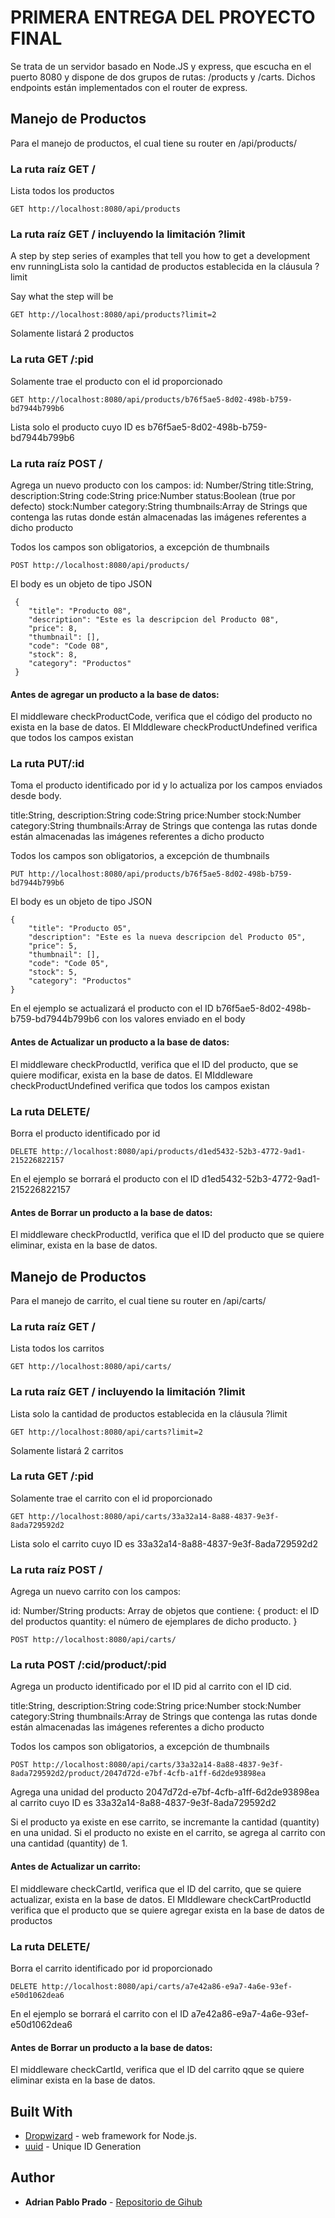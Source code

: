 # PRIMERA ENTREGA DEL PROYECTO FINAL

Se trata de un servidor basado en Node.JS y express, que escucha en el puerto 8080 y dispone de dos grupos de rutas: /products y /carts. Dichos endpoints están implementados con el router de express.

## Manejo de Productos

Para el manejo de productos, el cual tiene su router en /api/products/ 

### La ruta raíz GET / 

Lista todos los productos

```
GET http://localhost:8080/api/products
```

### La ruta raíz GET / incluyendo la limitación ?limit

A step by step series of examples that tell you how to get a development env runningLista solo la cantidad de productos establecida en la cláusula ?limit

Say what the step will be

```
GET http://localhost:8080/api/products?limit=2
```

Solamente listará 2 productos

### La ruta GET /:pid

Solamente trae el producto con el id proporcionado

```
GET http://localhost:8080/api/products/b76f5ae5-8d02-498b-b759-bd7944b799b6
```

Lista solo el producto cuyo ID es b76f5ae5-8d02-498b-b759-bd7944b799b6

### La ruta raíz POST /

Agrega un nuevo producto con los campos:
id: Number/String
title:String,
description:String
code:String
price:Number
status:Boolean (true por defecto)
stock:Number
category:String
thumbnails:Array de Strings que contenga las rutas donde están almacenadas las imágenes referentes a dicho producto

Todos los campos son obligatorios, a excepción de thumbnails

```
POST http://localhost:8080/api/products/
```

El body es un objeto de tipo JSON

```
 {
    "title": "Producto 08",
    "description": "Este es la descripcion del Producto 08",
    "price": 8,
    "thumbnail": [],
    "code": "Code 08",
    "stock": 8,
    "category": "Productos"
 }
```
#### Antes de agregar un producto a la base de datos:
El middleware checkProductCode, verifica que el código del producto no exista en la base de datos.
El MIddleware checkProductUndefined verifica que todos los campos existan 

### La ruta PUT/:id

Toma el producto identificado por id y lo actualiza por los campos enviados desde body. 

title:String,
description:String
code:String
price:Number
stock:Number
category:String
thumbnails:Array de Strings que contenga las rutas donde están almacenadas las imágenes referentes a dicho producto

Todos los campos son obligatorios, a excepción de thumbnails

```
PUT http://localhost:8080/api/products/b76f5ae5-8d02-498b-b759-bd7944b799b6
```

El body es un objeto de tipo JSON

```
{
    "title": "Producto 05",
    "description": "Este es la nueva descripcion del Producto 05",
    "price": 5,
    "thumbnail": [],
    "code": "Code 05",
    "stock": 5,
    "category": "Productos"
}
```
En el ejemplo se actualizará el producto con el ID b76f5ae5-8d02-498b-b759-bd7944b799b6 con los valores enviado en el body

#### Antes de Actualizar un producto a la base de datos:
El middleware checkProductId, verifica que el ID del producto, que se quiere modificar, exista en la base de datos.
El MIddleware checkProductUndefined verifica que todos los campos existan 

### La ruta DELETE/

Borra el producto identificado por id 

```
DELETE http://localhost:8080/api/products/d1ed5432-52b3-4772-9ad1-215226822157
```

En el ejemplo se borrará el producto con el ID d1ed5432-52b3-4772-9ad1-215226822157

#### Antes de Borrar un producto a la base de datos:
El middleware checkProductId, verifica que el ID del producto que se quiere eliminar, exista en la base de datos.


## Manejo de Productos

Para el manejo de carrito, el cual tiene su router en /api/carts/ 

### La ruta raíz GET / 

Lista todos los carritos

```
GET http://localhost:8080/api/carts/
```

### La ruta raíz GET / incluyendo la limitación ?limit

Lista solo la cantidad de productos establecida en la cláusula ?limit

```
GET http://localhost:8080/api/carts?limit=2
```

Solamente listará 2 carritos

### La ruta GET /:pid

Solamente trae el carrito con el id proporcionado

```
GET http://localhost:8080/api/carts/33a32a14-8a88-4837-9e3f-8ada729592d2
```

Lista solo el carrito cuyo ID es 33a32a14-8a88-4837-9e3f-8ada729592d2

### La ruta raíz POST /

Agrega un nuevo carrito con los campos:

id: Number/String
products: Array de objetos que contiene:
    {
        product: el ID del productos 
        quantity: el número de ejemplares de dicho producto. 
    } 
        

```
POST http://localhost:8080/api/carts/
```

### La ruta POST  /:cid/product/:pid 

Agrega un producto identificado por el ID pid al carrito con el ID cid. 

title:String,
description:String
code:String
price:Number
stock:Number
category:String
thumbnails:Array de Strings que contenga las rutas donde están almacenadas las imágenes referentes a dicho producto

Todos los campos son obligatorios, a excepción de thumbnails

```
POST http://localhost:8080/api/carts/33a32a14-8a88-4837-9e3f-8ada729592d2/product/2047d72d-e7bf-4cfb-a1ff-6d2de93898ea
```

Agrega una unidad del producto 2047d72d-e7bf-4cfb-a1ff-6d2de93898ea al carrito cuyo ID es 33a32a14-8a88-4837-9e3f-8ada729592d2

Si el producto ya existe en ese carrito, se incremante la cantidad (quantity) en una unidad.
Si el producto no existe en el carrito, se agrega al carrito con una cantidad (quantity) de 1.


#### Antes de Actualizar un carrito:
El middleware checkCartId, verifica que el ID del carrito, que se quiere actualizar,  exista en la base de datos.
El MIddleware checkCartProductId verifica que el producto que se quiere agregar exista en la base de datos de productos

### La ruta DELETE/

Borra el carrito identificado por id proporcionado

```
DELETE http://localhost:8080/api/carts/a7e42a86-e9a7-4a6e-93ef-e50d1062dea6
```

En el ejemplo se borrará el carrito con el ID a7e42a86-e9a7-4a6e-93ef-e50d1062dea6

#### Antes de Borrar un producto a la base de datos:
El middleware checkCartId, verifica que el ID del carrito qque se quiere eliminar exista en la base de datos.


## Built With

* [Dropwizard](https://github.com/expressjs/express) - web framework for Node.js.
* [uuid](https://github.com/uuidjs/uuid) - Unique ID Generation

## Author

* **Adrian Pablo Prado** - [Repositorio de Gihub](https://github.com/Drixar)




